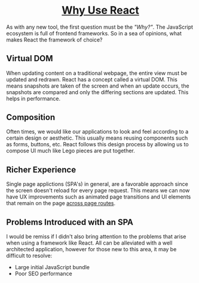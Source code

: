 <h1 style="text-align: center; text-decoration: underline; margin-top: 50px">Why Use React</h1>

As with any new tool, the first question must be the _"Why?"_. The JavaScript ecosystem is full of frontend frameworks. So in a sea of opinions, what makes React the framework of choice?

## Virtual DOM

When updating content on a traditional webpage, the entire view must be updated and redrawn. React has a concept called a virtual DOM. This means snapshots are taken of the screen and when an update occurs, the snapshots are compared and only the differing sections are updated. This helps in performance.

## Composition

Often times, we would like our applications to look and feel according to a certain design or aesthetic. This usually means reusing components such as forms, buttons, etc. React follows this design process by allowing us to compose UI much like Lego pieces are put together.

## Richer Experience

Single page applictions (SPA's) in general, are a favorable approach since the screen doesn't reload for every page request. This means we can now have UX improvements such as animated page transitions and UI elements that remain on the page <a href="https://soundcloud.com/discover" target=_blank>across page routes</a>.

## Problems Introduced with an SPA

I would be remiss if I didn't also bring attention to the problems that arise when using a framework like React. All can be alleviated with a well architected application, however for those new to this area, it may be difficult to resolve:

- Large initial JavaScript bundle
- Poor SEO performance
